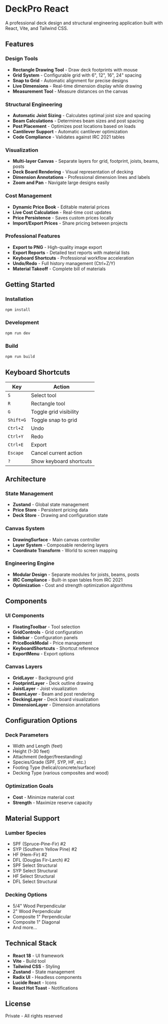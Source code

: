 # DeckPro React

A professional deck design and structural engineering application built with React, Vite, and Tailwind CSS.

## Features

### Design Tools
- **Rectangle Drawing Tool** - Draw deck footprints with mouse
- **Grid System** - Configurable grid with 6", 12", 16", 24" spacing
- **Snap to Grid** - Automatic alignment for precise designs
- **Live Dimensions** - Real-time dimension display while drawing
- **Measurement Tool** - Measure distances on the canvas

### Structural Engineering
- **Automatic Joist Sizing** - Calculates optimal joist size and spacing
- **Beam Calculations** - Determines beam sizes and post spacing
- **Post Placement** - Optimizes post locations based on loads
- **Cantilever Support** - Automatic cantilever optimization
- **Code Compliance** - Validates against IRC 2021 tables

### Visualization
- **Multi-layer Canvas** - Separate layers for grid, footprint, joists, beams, posts
- **Deck Board Rendering** - Visual representation of decking
- **Dimension Annotations** - Professional dimension lines and labels
- **Zoom and Pan** - Navigate large designs easily

### Cost Management
- **Dynamic Price Book** - Editable material prices
- **Live Cost Calculation** - Real-time cost updates
- **Price Persistence** - Saves custom prices locally
- **Import/Export Prices** - Share pricing between projects

### Professional Features
- **Export to PNG** - High-quality image export
- **Export Reports** - Detailed text reports with material lists
- **Keyboard Shortcuts** - Professional workflow acceleration
- **Undo/Redo** - Full history management (Ctrl+Z/Y)
- **Material Takeoff** - Complete bill of materials

## Getting Started

### Installation
```bash
npm install
```

### Development
```bash
npm run dev
```

### Build
```bash
npm run build
```

## Keyboard Shortcuts

| Key | Action |
|-----|--------|
| `S` | Select tool |
| `R` | Rectangle tool |
| `G` | Toggle grid visibility |
| `Shift+G` | Toggle snap to grid |
| `Ctrl+Z` | Undo |
| `Ctrl+Y` | Redo |
| `Ctrl+E` | Export |
| `Escape` | Cancel current action |
| `?` | Show keyboard shortcuts |

## Architecture

### State Management
- **Zustand** - Global state management
- **Price Store** - Persistent pricing data
- **Deck Store** - Drawing and configuration state

### Canvas System
- **DrawingSurface** - Main canvas controller
- **Layer System** - Composable rendering layers
- **Coordinate Transform** - World to screen mapping

### Engineering Engine
- **Modular Design** - Separate modules for joists, beams, posts
- **IRC Compliance** - Built-in span tables from IRC 2021
- **Optimization** - Cost and strength optimization algorithms

## Components

### UI Components
- **FloatingToolbar** - Tool selection
- **GridControls** - Grid configuration
- **Sidebar** - Configuration panels
- **PriceBookModal** - Price management
- **KeyboardShortcuts** - Shortcut reference
- **ExportMenu** - Export options

### Canvas Layers
- **GridLayer** - Background grid
- **FootprintLayer** - Deck outline drawing
- **JoistLayer** - Joist visualization
- **BeamLayer** - Beam and post rendering
- **DeckingLayer** - Deck board visualization
- **DimensionLayer** - Dimension annotations

## Configuration Options

### Deck Parameters
- Width and Length (feet)
- Height (1-30 feet)
- Attachment (ledger/freestanding)
- Species/Grade (SPF, SYP, HF, etc.)
- Footing Type (helical/concrete/surface)
- Decking Type (various composites and wood)

### Optimization Goals
- **Cost** - Minimize material cost
- **Strength** - Maximize reserve capacity

## Material Support

### Lumber Species
- SPF (Spruce-Pine-Fir) #2
- SYP (Southern Yellow Pine) #2
- HF (Hem-Fir) #2
- DFL (Douglas Fir-Larch) #2
- SPF Select Structural
- SYP Select Structural
- HF Select Structural
- DFL Select Structural

### Decking Options
- 5/4" Wood Perpendicular
- 2" Wood Perpendicular
- Composite 1" Perpendicular
- Composite 1" Diagonal
- And more...

## Technical Stack

- **React 18** - UI framework
- **Vite** - Build tool
- **Tailwind CSS** - Styling
- **Zustand** - State management
- **Radix UI** - Headless components
- **Lucide React** - Icons
- **React Hot Toast** - Notifications

## License

Private - All rights reserved